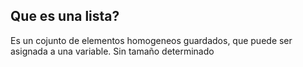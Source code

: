 ## Que es una lista?
Es un cojunto de elementos homogeneos guardados, que puede ser asignada a una variable. 
Sin tamaño determinado
